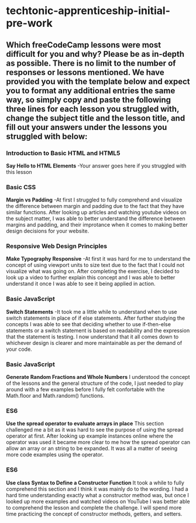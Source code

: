 # techtonic-apprenticeship-initial-pre-work

## Which freeCodeCamp lessons were most difficult for you and why? Please be as in-depth as possible. There is no limit to the number of responses or lessons mentioned. We have provided you with the template below and expect you to format any additional entries the same way, so simply copy and paste the following three lines for each lesson you struggled with, change the subject title and the lesson title, and fill out your answers under the lessons you struggled with below:

### Introduction to Basic HTML and HTML5
**Say Hello to HTML Elements**
-Your answer goes here if you struggled with this lesson


### Basic CSS
**Margin vs Padding**
-At first I struggled to fully comprehend and visualize the difference between margin and padding due to the fact that they have similar functions. After looking up articles and watching youtube videos on the subject matter, I was able to better understand the difference between margins and padding, and their improtance when it comes to making better design decisions for your website.

### Responsive Web Design Principles
**Make Typography Responsive**
-At first it was hard for me to understand the concept of using viewport units to size text due to the fact that I could not visualize what was going on. After completing the exercise, I decided to look up a video to further explain this concept and I was able to better understand it once I was able to see it being applied in action. 

### Basic JavaScript
**Switch Statements**
-It took me a little while to understand when to use switch statements in place of if else statements. After further studying the concepts I was able to see that deciding whether to use if-then-else statements or a switch statement is based on readability and the expression that the statement is testing. I now understand that it all comes down to whichever design is clearer and more maintainable as per the demand of your code.

### Basic JavaScript
**Generate Random Fractions and Whole Numbers**
I understood the concept of the lessons and the general structure of the code, I just needed to play around with a few examples before I fully felt confortable with the Math.floor and Math.random() functions. 

### ES6
**Use the spread operator to evaluate arrays in place**
This section challenged me a bit as it was hard to see the purpose of using the spread operator at first. After looking up example instances online where the operator was used it became more clear to me how the spread operator can allow an array or an string to be expanded. It was all a matter of seeing more code examples using the operator.

### ES6
**Use class Syntax to Define a Constructor Function**
It took a while to fully comprehend this section and I think it was mainly do to the wording. I had a hard time understanding exactly what a constructor method was, but once I looked up more examples and watched videos on YouTube I was better able to comprehend the lesson and complete the challenge. I will spend more time practicing the concept of constructor methods, getters, and setters. 